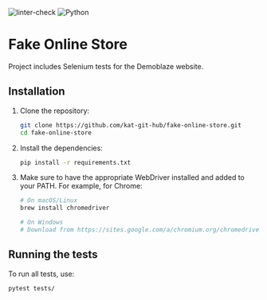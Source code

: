 ![linter-check](https://github.com/kat-git-hub/fake-online-store/actions/workflows/lint.yml/badge.svg)   ![Python](https://img.shields.io/badge/python-3.8%2B-blue)

# Fake Online Store

Project includes Selenium tests for the Demoblaze website.

## Installation

1. Clone the repository:
    ```bash
    git clone https://github.com/kat-git-hub/fake-online-store.git
    cd fake-online-store
    ```

2. Install the dependencies:
    ```bash
    pip install -r requirements.txt
    ```

3. Make sure to have the appropriate WebDriver installed and added to your PATH. For example, for Chrome:
    ```bash
    # On macOS/Linux
    brew install chromedriver
    
    # On Windows
    # Download from https://sites.google.com/a/chromium.org/chromedriver/downloads
    ```

## Running the tests

To run all tests, use:
```bash
pytest tests/

